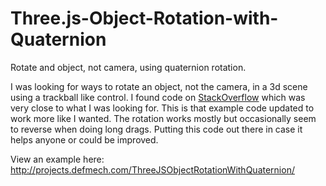 Three.js-Object-Rotation-with-Quaternion
========================================

Rotate and object, not camera, using quaternion rotation.

I was looking for ways to rotate an object, not the camera, in a 3d scene using a trackball like control. I found code on [StackOverflow](http://stackoverflow.com/questions/23223431/how-to-rotate-object-in-three-jsr66-not-use-trackball-which-is-control-the-cam) which was very close to what I was looking for. This is that example code updated to work more like I wanted. The rotation works mostly but occasionally seem to reverse when doing long drags. Putting this code out there in case it helps anyone or could be improved.

View an example here: http://projects.defmech.com/ThreeJSObjectRotationWithQuaternion/

